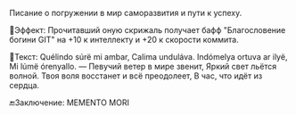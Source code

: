 Писание о погружении в мир саморазвития и пути к успеху.

🌟Эффект:
Прочитавший оную скрижаль получает бафф "Благословение богини GIT" на +10 к интеллекту и +20 к скорости коммита.

📖Текст:
					Quélindo súrë mi ambar,
					Calima unduláva.
					Indómelya ortuva ar ilyë,
					Mi lúmë órenyallo.
					—
					Певучий ветер в мире звенит,
					Яркий свет льётся волной.
					Твоя воля восстанет и всё преодолеет,
					В час, что идёт из сердца.

🔚Заключение:
		MEMENTO MORI